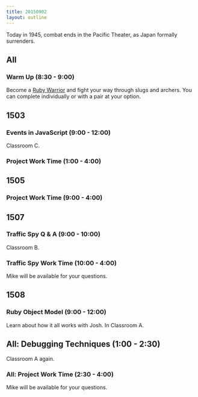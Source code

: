 ```yaml
---
title: 20150902
layout: outline
---
```


Today in 1945, combat ends in the Pacific Theater, as Japan formally surrenders.

## All

### Warm Up (8:30 - 9:00)

Become a [Ruby Warrior](https://www.bloc.io/ruby-warrior/) and fight your way through slugs and archers. You can complete individually or with a pair at your option.


## 1503

### Events in JavaScript (9:00 - 12:00)

Classroom C.

### Project Work Time (1:00 - 4:00)


## 1505

### Project Work Time (9:00 - 4:00)


## 1507

### Traffic Spy Q & A (9:00 - 10:00)

Classroom B.

### Traffic Spy Work Time (10:00 - 4:00)

Mike will be available for your questions.


## 1508

### Ruby Object Model (9:00 - 12:00)

Learn about how it all works with Josh. In Classroom A.

## All: Debugging Techniques (1:00 - 2:30)

Classroom A again.

### All: Project Work Time (2:30 - 4:00)

Mike will be available for your questions.

